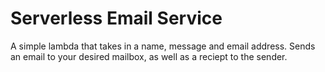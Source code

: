 # Serverless Email Service

A simple lambda that takes in a name, message and email address.  Sends an email to your desired mailbox, as well as a reciept to the sender.